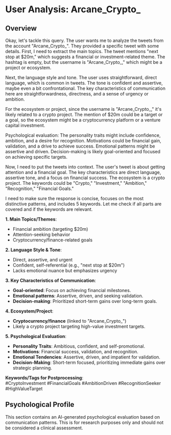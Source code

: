 # User Analysis: Arcane_Crypto_

## Overview

<think>
Okay, let's tackle this query. The user wants me to analyze the tweets from the account "Arcane_Crypto_". They provided a specific tweet with some details. First, I need to extract the main topics. The tweet mentions "next stop at $20m," which suggests a financial or investment-related theme. The hashtag is empty, but the username is "Arcane_Crypto_," which might be a project or ecosystem. 

Next, the language style and tone. The user uses straightforward, direct language, which is common in tweets. The tone is confident and assertive, maybe even a bit confrontational. The key characteristics of communication here are straightforwardness, directness, and a sense of urgency or ambition.

For the ecosystem or project, since the username is "Arcane_Crypto_," it's likely related to a crypto project. The mention of $20m could be a target or a goal, so the ecosystem might be a cryptocurrency platform or a venture capital investment.

Psychological evaluation: The personality traits might include confidence, ambition, and a desire for recognition. Motivations could be financial gain, validation, and a drive to achieve success. Emotional patterns might be assertive and driven. Decision-making is likely goal-oriented and focused on achieving specific targets.

Now, I need to put the tweets into context. The user's tweet is about getting attention and a financial goal. The key characteristics are direct language, assertive tone, and a focus on financial success. The ecosystem is a crypto project. The keywords could be "Crypto," "Investment," "Ambition," "Recognition," "Financial Goals." 

I need to make sure the response is concise, focuses on the most distinctive patterns, and includes 5 keywords. Let me check if all parts are covered and if the keywords are relevant.
</think>

**1. Main Topics/Themes**:  
- Financial ambition (targeting $20m)  
- Attention-seeking behavior  
- Cryptocurrency/finance-related goals  

**2. Language Style & Tone**:  
- Direct, assertive, and urgent  
- Confident, self-referential (e.g., "next stop at $20m")  
- Lacks emotional nuance but emphasizes urgency  

**3. Key Characteristics of Communication**:  
- **Goal-oriented**: Focus on achieving financial milestones.  
- **Emotional patterns**: Assertive, driven, and seeking validation.  
- **Decision-making**: Prioritized short-term gains over long-term goals.  

**4. Ecosystem/Project**:  
- **Cryptocurrency/finance** (linked to "Arcane_Crypto_")  
- Likely a crypto project targeting high-value investment targets.  

**5. Psychological Evaluation**:  
- **Personality Traits**: Ambitious, confident, and self-promotional.  
- **Motivations**: Financial success, validation, and recognition.  
- **Emotional Tendencies**: Assertive, driven, and impatient for validation.  
- **Decision-Making**: Short-term focused, prioritizing immediate gains over strategic planning.  

**Keywords/Tags for Postprocessing**:  
#CryptoInvestment #FinancialGoals #AmbitionDriven #RecognitionSeeker #HighValueTarget

## Psychological Profile

This section contains an AI-generated psychological evaluation based on communication patterns. This is for research purposes only and should not be considered a clinical assessment.